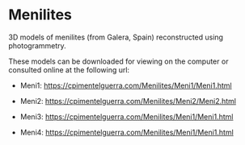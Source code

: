# Menilites


3D models of menilites (from Galera, Spain) reconstructed using photogrammetry.

These models can be downloaded for viewing on the computer or consulted online at the following url:

- Meni1: https://cpimentelguerra.com/Menilites/Meni1/Meni1.html

- Meni2: https://cpimentelguerra.com/Menilites/Meni2/Meni2.html

- Meni3: https://cpimentelguerra.com/Menilites/Meni1/Meni1.html

- Meni4: https://cpimentelguerra.com/Menilites/Meni1/Meni1.html
